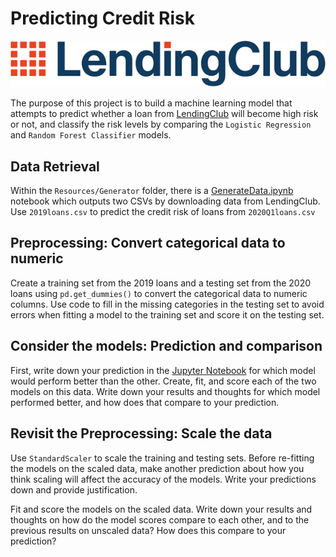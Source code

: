 # Predicting Credit Risk
![Image](Resources/lendingclublogo.png)<p>
  
The purpose of this project is to build a machine learning model that attempts to predict whether a loan from [LendingClub](https://en.wikipedia.org/wiki/LendingClub) will become high risk or not, and classify the risk levels by comparing the `Logistic Regression` and `Random Forest Classifier` models.

## Data Retrieval
Within the `Resources/Generator` folder, there is a [GenerateData.ipynb](https://github.com/toshitorihara/Supervised-ML-Challenge/blob/main/Resources/Generator/GenerateData.ipynb) notebook which outputs two CSVs by downloading data from LendingClub. Use `2019loans.csv` to predict the credit risk of loans from `2020Q1loans.csv`

## Preprocessing: Convert categorical data to numeric
Create a training set from the 2019 loans and a testing set from the 2020 loans using `pd.get_dummies()` to convert the categorical data to numeric columns. Use code to fill in the missing categories in the testing set to avoid errors when fitting a model to the training set and score it on the testing set.

## Consider the models: Prediction and comparison
First, write down your prediction in the [Jupyter Notebook](https://github.com/toshitorihara/Supervised-ML-Challenge/blob/main/Resources/Generator/GenerateData.ipynb) for which model would perform better than the other. Create, fit, and score each of the two models on this data. Write down your results and thoughts for which model performed better, and how does that compare to your prediction.

## Revisit the Preprocessing: Scale the data
Use `StandardScaler` to scale the training and testing sets. Before re-fitting the models on the scaled data, make another prediction about how you think scaling will affect the accuracy of the models. Write your predictions down and provide justification.<p>

Fit and score the models on the scaled data. Write down your results and thoughts on how do the model scores compare to each other, and to the previous results on unscaled data? How does this compare to your prediction? 

